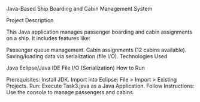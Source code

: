 Java-Based Ship Boarding and Cabin Management System

Project Description

This Java application manages passenger boarding and cabin assignments on a ship. It includes features like:

Passenger queue management.
Cabin assignments (12 cabins available).
Saving/loading data via serialization (file I/O).
Technologies Used

Java
Eclipse/Java IDE
File I/O (Serialization)
How to Run

Prerequisites: Install JDK.
Import into Eclipse:
File > Import > Existing Projects.
Run: Execute Task3.java as a Java Application.
Follow Instructions: Use the console to manage passengers and cabins.
